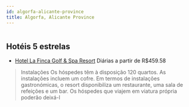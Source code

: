 ```yaml
---
id: algorfa-alicante-province
title: Algorfa, Alicante Province
---
```


<center><img src="http://image1.urlforimages.com/Images/1435070/$Original/801266018_1024x576.jpg" alt="" /></center>


## Hotéis 5 estrelas

-    [Hotel La Finca Golf & Spa Resort](https://www.hurb.com/hoteis/algorfa/hotel-la-finca-golf-spa-resort-JNP-JP002082?cmp=18055) Diárias a partir de R$459.58
   > Instalações
Os hóspedes têm à disposição 120 quartos. As instalações incluem um cofre. Em termos de instalações gastronómicas, o resort disponibiliza um restaurante, uma sala de refeições e um bar. Os hóspedes que viajem em viatura própria poderão deixá-l
